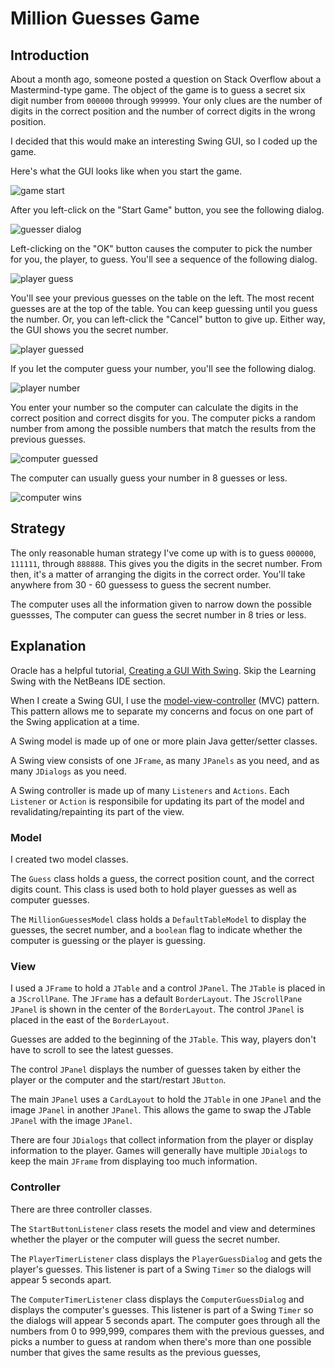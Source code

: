 # Million Guesses Game

## Introduction

About a month ago, someone posted a question on Stack Overflow about a Mastermind-type game.  The object of the game is to guess a secret six digit number from `000000` through `999999`.  Your only clues are the number of digits in the correct position and the number of correct digits in the wrong position.

I decided that this would make an interesting Swing GUI, so I coded up the game.

Here's what the GUI looks like when you start the game.

![game start](readme-resources/million1.png)

After you left-click on the "Start Game" button, you see the following dialog.

![guesser dialog](readme-resources/million2.png)

Left-clicking on the "OK" button causes the computer to pick the number for you, the player, to guess.  You'll see a sequence of the following dialog.

![player guess](readme-resources/million3.png)

You'll see your previous guesses on the table on the left.  The most recent guesses are at the top of the table.  You can keep guessing until you guess the number.  Or, you can left-click the "Cancel" button to give up.  Either way, the GUI shows you the secret number. 

![player guessed](readme-resources/million4.png)

If you let the computer guess your number, you'll see the following dialog.

![player number](readme-resources/million6.png)

You enter your number so the computer can calculate the digits in the correct position and correct disgits for you.  The computer picks a random number from among the possible numbers that match the results from the previous guesses.

![computer guessed](readme-resources/million7.png)

The computer can usually guess your number in 8 guesses or less.

![computer wins](readme-resources/million8.png)

## Strategy

The only reasonable human strategy I've come up with is to guess `000000`, `111111`, through `888888`.  This gives you the digits in the secret number.  From then, it's a matter of arranging the digits in the correct order.  You'll take anywhere from 30 - 60 guessess to guess the secrent number.

The computer uses all the information given to narrow down the possible guessses,  The computer can guess the secret number in 8 tries or less.

## Explanation

Oracle has a helpful tutorial, [Creating a GUI With Swing](https://docs.oracle.com/javase/tutorial/uiswing/index.html).  Skip the Learning Swing with the NetBeans IDE section.

When I create a Swing GUI, I use the [model-view-controller](https://en.wikipedia.org/wiki/Model%E2%80%93view%E2%80%93controller) (MVC) pattern.  This pattern allows me to separate my concerns and focus on one part of the Swing application at a time.

A Swing model is made up of one or more plain Java getter/setter classes.

A Swing view consists of one `JFrame`, as many `JPanels` as you need, and as many `JDialogs` as you need.

A Swing controller is made up of many `Listeners` and `Actions`.  Each `Listener` or `Action` is responsibile for updating its part of the model and revalidating/repainting its part of the view.

### Model

I created two model classes.

The `Guess` class holds a guess, the correct position count, and the correct digits count.  This class is used both to hold player guesses as well as computer guesses.

The `MillionGuessesModel` class holds a `DefaultTableModel` to display the guesses, the secret number, and a `boolean` flag to indicate whether the computer is guessing or the player is guessing.

### View

I used a `JFrame` to hold a `JTable` and a control `JPanel`.  The `JTable` is placed in a `JScrollPane`.  The `JFrame` has a default `BorderLayout`.  The `JScrollPane` `JPanel` is shown in the center of the `BorderLayout`.  The control `JPanel` is placed in the east of the `BorderLayout`.

Guesses are added to the beginning of the `JTable`.  This way, players don't have to scroll to see the latest guesses.

The control `JPanel` displays the number of guesses taken by either the player or the computer and the start/restart `JButton`.

The main `JPanel` uses a `CardLayout` to hold the `JTable` in one `JPanel` and the image `JPanel` in another `JPanel`.  This allows the game to swap the JTable `JPanel` with the image `JPanel`.

There are four `JDialogs` that collect information from the player or display information to the player.  Games will generally have multiple `JDialogs` to keep the main `JFrame` from displaying too much information.

### Controller

There are three controller classes.

The `StartButtonListener` class resets the model and view and determines whether the player or the computer will guess the secret number.

The `PlayerTimerListener` class displays the `PlayerGuessDialog` and gets the player's guesses.  This listener is part of a Swing `Timer` so the dialogs will appear 5 seconds apart.

The `ComputerTimerListener` class displays the `ComputerGuessDialog` and displays the computer's guesses.  This listener is part of a Swing `Timer` so the dialogs will appear 5 seconds apart.  The computer goes through all the numbers from 0 to 999,999, compares them with the previous guesses, and picks a number to guess at random when there's more than one possible number that gives the same results as the previous guesses,
